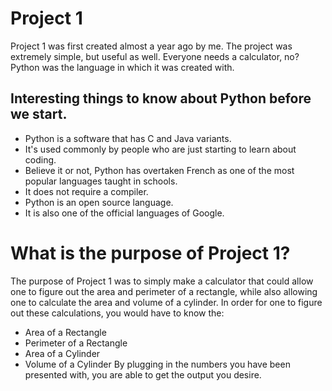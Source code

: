 # Project 1

Project 1 was first created almost a year ago by me. The project was extremely simple, but useful as well. Everyone needs a calculator, no? Python was the language in which
it was created with. 


## Interesting things to know about Python before we start.

- Python is a software that has C and Java variants.
- It's used commonly by people who are just starting to learn about coding. 
- Believe it or not, Python has overtaken French as one of the most popular languages taught in schools. 
- It does not require a compiler.
- Python is an open source language.
- It is also one of the official languages of Google. 

# What is the purpose of Project 1?

The purpose of Project 1 was to simply make a calculator that could allow one to figure out the area and perimeter of a rectangle, while also allowing one to calculate the 
area and volume of a cylinder. In order for one to figure out these calculations, you would have to know the:
- Area of a Rectangle
- Perimeter of a Rectangle 
- Area of a Cylinder
- Volume of a Cylinder
By plugging in the numbers you have been presented with, you are able to get the output you desire.

